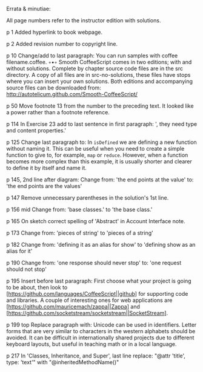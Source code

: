 Errata & minutiae:

All page numbers refer to the instructor edition with solutions.

p 1
  Added hyperlink to book webpage.

p 2
  Added revision number to copyright line.

p 10
  Change/add to last paragraph:
You can run samples with coffee filename.coffee.
  ◦•◦
Smooth CoffeeScript comes in two editions; with and without solutions. Complete by chapter source code files are in the src directory. A copy of all files are in src-no-solutions, these files have stops where you can insert your own solutions.
Both editions and accompanying source files can be downloaded from:
http://autotelicum.github.com/Smooth-CoffeeScript/

p 50
  Move footnote 13 from the number to the preceding text. It looked like a power rather than a footnote reference.

p 114
  In Exercise 23 add to last sentence in first paragraph: ', they need type and content properties.'

p 125
  Change last paragraph to:
In `isDefined` we are defining a new function without naming it. This can be useful when you need to create a simple function to give to, for example, `map` or `reduce`. However, when a function becomes more complex than this example, it is usually shorter and clearer to define it by itself and name it.

p 145, 2nd line after diagram:
  Change from: 'the end points at the value' to: 'the end points are the values'

p 147
  Remove unnecessary parentheses in the solution's 1st line.

p 156 mid
  Change from: 'base classes.' to 'the base class.'

p 165
  On sketch correct spelling of 'Abstract' in Account Interface note.

p 173
  Change from: 'pieces of string' to 'pieces of a string'

p 182
  Change from: 'defining it as an alias for show' to 'defining show as an alias for it'

p 190
  Change from: 'one response should never stop' to: 'one request should not stop'

p 195
  Insert before last paragraph:
First choose what your project is going to be about, then look to [https://github.com/languages/CoffeeScript||github] for supporting code and libraries. A couple of interesting ones for web applications are [https://github.com/mauricemach/zappa||Zappa] and [https://github.com/socketstream/socketstream||SocketStream].

p 199 top
  Replace paragraph with:
Unicode can be used in identifiers. Letter forms that are very similar to characters in the western alphabets should be avoided. It can be difficult in internationally shared projects due to different keyboard layouts, but useful in teaching math or in a local language.

p 217
  In 'Classes, Inheritance, and Super', last line replace: "@attr 'title', type: 'text'" with "@inheritedMethodName()"

